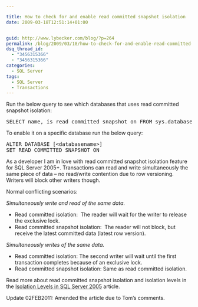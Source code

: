 ```yaml
---

title: How to check for and enable read committed snapshot isolation
date: 2009-03-18T12:51:14+01:00


guid: http://www.lybecker.com/blog/?p=264
permalink: /blog/2009/03/18/how-to-check-for-and-enable-read-committed-snapshot-isolation/
dsq_thread_id:
  - "3456315366"
  - "3456315366"
categories:
  - SQL Server
tags:
  - SQL Server
  - Transactions
---
```

Run the below query to see which databases that uses read committed snapshot isolation:

<pre class="brush: sql; title: ; notranslate" title="">SELECT name, is_read_committed_snapshot_on FROM sys.databases
</pre>

To enable it on a specific database run the below query:

<pre class="brush: sql; title: ; notranslate" title="">ALTER DATABASE [&lt;databasename&gt;]
SET READ_COMMITTED_SNAPSHOT ON
</pre>

As a developer I am in love with read committed snapshot isolation feature for SQL Server 2005+. Transactions can read and write simultaneously the same piece of data – no read/write contention due to row versioning. Writers will block other writers though.

Normal conflicting scenarios:

_Simultaneously write and read of the same data._

  * Read committed isolation:  The reader will wait for the writer to release the exclusive lock.
  * Read committed snapshot isolation:  The reader will not block, but receive the latest committed data (latest row version).

_Simultaneously writes of the same data._

  * Read committed isolation: The second writer will wait until the first transaction completes because of an exclusive lock.
  * Read committed snapshot isolation: Same as read committed isolation.

Read more about read committed snapshot isolation and isolation levels in the [Isolation Levels in SQL Server 2005](http://www.sql-server-performance.com/articles/dba/isolation_levels_2005_p1.aspx "Isolation Levels in SQL Server 2005 on SQLServerPerformance.com") article.

Update 02FEB2011: Amended the article due to Tom’s comments.
